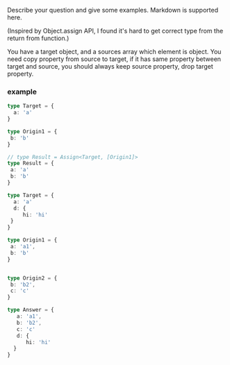 Describe your question and give some examples. Markdown is supported here. 

(Inspired by Object.assign API, I found it's hard to get correct type from the return from function.)

You have a target object, and a sources array which element is object. You need copy property from source to target,  if it has same property between target and source, you should always keep source property, drop target property.

### example

```ts
type Target = {
  a: 'a'
}

type Origin1 = {
 b: 'b'
}

// type Result = Assign<Target, [Origin1]>
type Result = {
 a: 'a'
 b: 'b'
}
```


```ts
type Target = {
  a: 'a'
  d: { 
     hi: 'hi'
 }
}

type Origin1 = {
 a: 'a1',
 b: 'b'
}


type Origin2 = {
 b: 'b2',
 c: 'c'
}

type Answer = {
   a: 'a1',
   b: 'b2',
   c: 'c'
   d: { 
      hi: 'hi'
  }
}
```
